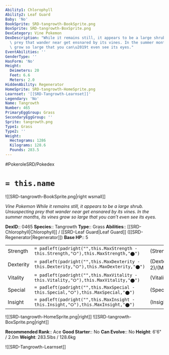 ```yaml
---
Ability1: Chlorophyll
Ability2: Leaf Guard
Baby: 'No'
BookSprite: SRD-tangrowth-BookSprite.png
BoxSprite: SRD-tangrowth-BoxSprite.png
DexCategory: Vine Pokemon
DexDescription: "While it remains still, it appears to be a large shrub. Unsuspecting\
  \ prey that wander near get ensnared by its vines. In the summer months, its vines\
  \ grow so large that you can\u2019t even see its eyes."
EventAbilities: ''
GenderType: ''
HasForm: 'No'
Height:
  Deimeters: 20
  Feet: 6.6
  Meters: 2.0
HiddenAbility: Regenerator
HomeSprite: SRD-tangrowth-HomeSprite.png
Learnset: '[[SRD-Tangrowth-Learnset]]'
Legendary: 'No'
Name: Tangrowth
Number: 465
PrimaryEggGroup: Grass
SecondaryEggGroup: ''
Sprite: tangrowth.png
Type1: Grass
Type2: ''
Weight:
  Hectograms: 1286
  Kilograms: 128.6
  Pounds: 283.5
---
```


#PokeroleSRD/Pokedex

# `= this.name`

![[SRD-tangrowth-BookSprite.png|right wsmall]]

*Vine Pokemon*
*While it remains still, it appears to be a large shrub. Unsuspecting prey that wander near get ensnared by its vines. In the summer months, its vines grow so large that you can’t even see its eyes.*

**DexID**:: 0465
**Species**:: Tangrowth
**Type**:: Grass
**Abilities**:: [[SRD-Chlorophyll|Chlorophyll]] / [[SRD-Leaf Guard|Leaf Guard]] ([[SRD-Regenerator|Regenerator]])
**Base HP**:: 5

|           |                                                                                        |                                          |
| --------- | -------------------------------------------------------------------------------------- | ---------------------------------------- |
| Strength  | `= padleft(padright("",this.MaxStrength - this.Strength,"⭘"),this.MaxStrength,"⬤")`    | (Strength::3)/(MaxStrength::6)   |
| Dexterity | `= padleft(padright("",this.MaxDexterity - this.Dexterity,"⭘"),this.MaxDexterity,"⬤")` | (Dexterity:: 2)/(MaxDexterity::4) |
| Vitality  | `= padleft(padright("",this.MaxVitality - this.Vitality,"⭘"),this.MaxVitality,"⬤")`    | (Vitality::3)/(MaxVitality::7)   |
| Special   | `= padleft(padright("",this.MaxSpecial - this.Special,"⭘"),this.MaxSpecial,"⬤")`       | (Special::3)/(MaxSpecial::6)     |
| Insight   | `= padleft(padright("",this.MaxInsight - this.Insight,"⭘"),this.MaxInsight,"⬤")`       | (Insight::2)/(MaxInsight::4)     |

![[SRD-tangrowth-HomeSprite.png|right]]
![[SRD-tangrowth-BoxSprite.png|right]]

**Recommended Rank**:: Ace
**Good Starter**:: No
**Can Evolve**:: No
**Height**: 6'6" / 2.0m
**Weight**: 283.5lbs / 128.6kg

![[SRD-Tangrowth-Learnset]]